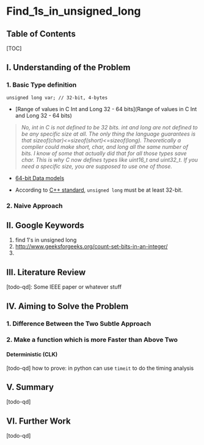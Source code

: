 # Find_1s_in_unsigned_long

## Table of Contents

[TOC]

## I. Understanding of the Problem

### 1. Basic Type definition

``` 
unsigned long var; // 32-bit, 4-bytes
```

- [Range of values in C Int and Long 32 - 64 bits](Range of values in C Int and Long 32 - 64 bits)
> *No, int in C is not defined to be 32 bits. int and long are not defined to be any specific size at all. The only thing the language guarantees is that sizeof(char)<=sizeof(short)<=sizeof(long).*
>*Theoretically a compiler could make short, char, and long all the same number of bits. I know of some that actually did that for all those types save char.*
>*This is why C now defines types like uint16_t and uint32_t. If you need a specific size, you are supposed to use one of those.*

- [64-bit Data models](https://en.wikipedia.org/wiki/64-bit_computing#64-bit_data_models)

- According to [C++ standard](http://en.cppreference.com/w/cpp/language/types), `unsigned long` must be at least 32-bit.

### 2. Naive Approach



## II. Google Keywords

1. find 1's in unsigned long
2. http://www.geeksforgeeks.org/count-set-bits-in-an-integer/
3. 

## III. Literature Review

[todo-qd]: Some IEEE paper or whatever stuff

## IV. Aiming to Solve the Problem

### 1. Difference Between the Two Subtle Approach

### 2. Make a function which is more Faster than Above Two

#### Deterministic (CLK)

[todo-qd] how to prove: in python can use `timeit` to do the timing analysis

## V. Summary
[todo-qd]

## VI. Further Work

[todo-qd]